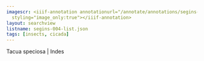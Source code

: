 ```yaml
---
imagescr: <iiif-annotation annotationurl="/annotate/annotations/segins-004-001.json"
  styling="image_only:true"></iiif-annotation>
layout: searchview
listname: segins-004-list.json
tags: [insects, cicada]
---
```

Tacua speciosa | Indes
